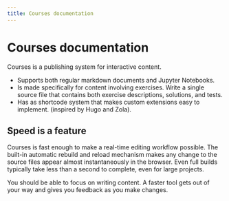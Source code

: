 ```yaml
---
title: Courses documentation
---
```


# Courses documentation


Courses is a publishing system for interactive content. 

- Supports both regular markdown documents and Jupyter Notebooks.
- Is made specifically for content involving exercises. Write a single source file that contains both exercise descriptions, solutions, and tests.
- Has as shortcode system that makes custom extensions easy to implement. (inspired by Hugo and Zola).

## Speed is a feature
Courses is fast enough to make a real-time editing workflow possible. The built-in automatic rebuild and reload mechanism makes any change to the source files appear almost instantaneously in the browser. Even full builds typically take less than a second to complete, even for large projects.

You should be able to focus on writing content. A faster tool gets out of your way and gives you feedback as you make changes.